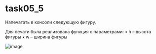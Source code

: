 # task05_5

Напечатать в консоли следующую фигуру.

Для печати была реализована функция с параметрами: 
•	h – высота фигуры
•	w – ширина фигуры

![image](https://user-images.githubusercontent.com/90618288/139026199-dc0b460a-f293-48e2-9732-04e5e2b34ede.png)
